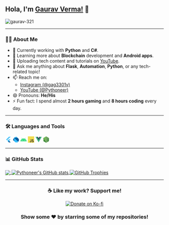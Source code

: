 ## Hola, I'm [Gaurav Verma!]() 👋

<p align="left">
  <img src="https://komarev.com/ghpvc/?username=gaurav-321&label=Views&color=blue&style=plastic" alt="gaurav-321" />
</p>

---

### 👨‍💻 About Me

- 🔭 Currently working with **Python** and **C#**.
- 🌱 Learning more about **Blockchain** development and **Android apps**.
- 🎥 Uploading tech content and tutorials on [YouTube](https://www.youtube.com/channel/UCSRhJd7e187XA9It6GetXRw).
- 💬 Ask me anything about **Flask**, **Automation**, **Python**, or any tech-related topic!
- 📫 Reach me on:
  - [Instagram (@gag3301v)](https://www.instagram.com/gag3301v/)
  - [YouTube (@Pythoneer)](https://www.youtube.com/channel/UCSRhJd7e187XA9It6GetXRw)
- 😄 Pronouns: **He/His**
- ⚡ Fun fact: I spend almost **2 hours gaming** and **8 hours coding** every day.

---

### 🛠️ Languages and Tools

<code><img height="20" src="https://raw.githubusercontent.com/github/explore/80688e429a7d4ef2fca1e82350fe8e3517d3494d/topics/flutter/flutter.png"></code>
<code><img height="20" src="https://raw.githubusercontent.com/github/explore/80688e429a7d4ef2fca1e82350fe8e3517d3494d/topics/dart/dart.png"></code>
<code><img height="20" src="https://raw.githubusercontent.com/github/explore/80688e429a7d4ef2fca1e82350fe8e3517d3494d/topics/android/android.png"></code>
<code><img height="20" src="https://raw.githubusercontent.com/github/explore/80688e429a7d4ef2fca1e82350fe8e3517d3494d/topics/javascript/javascript.png"></code>
<code><img height="20" src="https://raw.githubusercontent.com/github/explore/80688e429a7d4ef2fca1e82350fe8e3517d3494d/topics/vue/vue.png"></code>
<code><img height="20" src="https://raw.githubusercontent.com/github/explore/80688e429a7d4ef2fca1e82350fe8e3517d3494d/topics/nodejs/nodejs.png"></code>

---

### 📊 GitHub Stats

<a href="https://github.com/gaurav-321">
  <img align="center" src="https://github-readme-stats.vercel.app/api/top-langs/?username=gaurav-321&theme=light&hide_langs_below=1" />
</a>
<a href="https://github.com/gaurav-321">
 <img align="center" src="https://github-readme-stats.vercel.app/api?username=gaurav-321&show_icons=true&theme=light&line_height=27" alt="Pythoneer's GitHub stats"/>
</a>
<a href="https://github.com/ryo-ma/github-profile-trophy">
  <img align="center" src="https://github-profile-trophy.vercel.app/?username=gaurav-321&margin-w=15&theme=flat" alt="GitHub Trophies" />
</a>

---

<div align="center">

### ☕ Like my work? Support me!

<a href="https://ko-fi.com/photowizard99" target="_blank">
  <img src="https://ko-fi.com/img/githubbutton_sm.svg" alt="Donate on Ko-fi" />
</a>

### Show some ❤️ by starring some of my repositories!

</div>

